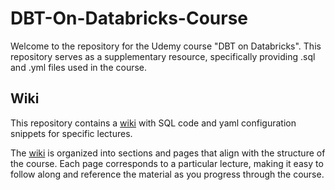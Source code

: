 # DBT-On-Databricks-Course
Welcome to the repository for the Udemy course "DBT on Databricks". This repository serves as a supplementary resource, specifically providing .sql and .yml files used in the course.

## Wiki
This repository contains a [wiki](https://github.com/malvik01/DBT-On-Databricks-Course/wiki/Home) with SQL code and yaml configuration snippets for specific lectures.

The [wiki](https://github.com/malvik01/DBT-On-Databricks-Course/wiki/Home) is organized into sections and pages that align with the structure of the course. Each page corresponds to a particular lecture, making it easy to follow along and reference the material as you progress through the course.
